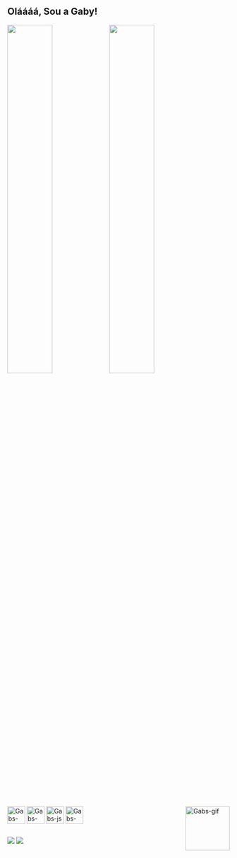 ## Oláááá, Sou a Gaby!
<div>
<img width="45%"  weight="20%" src="https://github-readme-stats.vercel.app/api?username=Gabyzoca&count_private=true&show_icons=true&theme=tokyonight">
<img width="45%" weight="20%" src="https://github-readme-stats.vercel.app/api/top-langs/?username=Gabyzoca&theme=tokyonight">
</div>

<div style="display: inline_block"><br>
 <img align="center" alt="Gabs-html" width="40" weight="50" src="https://cdn.jsdelivr.net/gh/devicons/devicon@latest/icons/html5/html5-original-wordmark.svg">
 <img align="center" alt="Gabs-css" width="40" weight="50" src="https://cdn.jsdelivr.net/gh/devicons/devicon@latest/icons/css3/css3-original-wordmark.svg">
 <img align="center" alt="Gabs-js" width="40" weight="40" src="https://cdn.jsdelivr.net/gh/devicons/devicon@latest/icons/javascript/javascript-original.svg">
 <img align="center" alt="Gabs-py" width="40" weight="40" src="https://cdn.jsdelivr.net/gh/devicons/devicon@latest/icons/python/python-original.svg">
 <img align="right" alt="Gabs-gif" width="100" weight="110" src="https://cdn.discordapp.com/attachments/1376395312171712574/1376395425963053086/gif_git.gif?ex=68352ba1&is=6833da21&hm=9980b1843d99cf0a2c03efbd5cd3b5e31b38f69679364dc03ba94ad6ecb64bc0&">
 
</div>

##

<div>
  <a href="mailto:r.gabriellatech@gmai.com" target="_blank"><img src="https://img.shields.io/badge/Gmail-D14836?style=for-the-badge&logo=gmail&logoColor=white" target="_blank"></a>
  <a href="https://www.linkedin.com/in/gabriellarodriguesdasilva/" target="_blank"><img src="https://img.shields.io/badge/LinkedIn-0077B5?style=for-the-badge&logo=linkedin&logoColor=white" target="_blank"></a>
</div>



